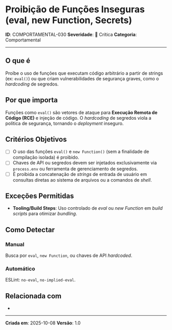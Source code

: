 # Proibição de Funções Inseguras (eval, new Function, Secrets)

**ID**: COMPORTAMENTAL-030
**Severidade**: 🔴 Crítica
**Categoria**: Comportamental

---

## O que é

Proíbe o uso de funções que executam código arbitrário a partir de strings (ex: `eval()`) ou que criam vulnerabilidades de segurança graves, como o *hardcoding* de segredos.

## Por que importa

Funções como `eval()` são vetores de ataque para **Execução Remota de Código (RCE)** e injeção de código. O *hardcoding* de segredos viola a política de segurança, tornando o *deployment* inseguro.

## Critérios Objetivos

- [ ] O uso das funções `eval()` e `new Function()` (sem a finalidade de compilação isolada) é proibido.
- [ ] Chaves de API ou segredos devem ser injetados exclusivamente via `process.env` ou ferramenta de gerenciamento de segredos.
- [ ] É proibida a concatenação de *strings* de entrada de usuário em consultas diretas ao sistema de arquivos ou a comandos de *shell*.

## Exceções Permitidas

- **Tooling/Build Steps**: Uso controlado de *eval* ou *new Function* em *build scripts* para otimizar *bundling*.

## Como Detectar

### Manual
Busca por `eval`, `new Function`, ou chaves de API *hardcoded*.

### Automático
ESLint: `no-eval`, `no-implied-eval`.

## Relacionada com

- [CRIACIONAL-024]: complementa (Constantes Mágicas)

---

**Criada em**: 2025-10-08
**Versão**: 1.0
